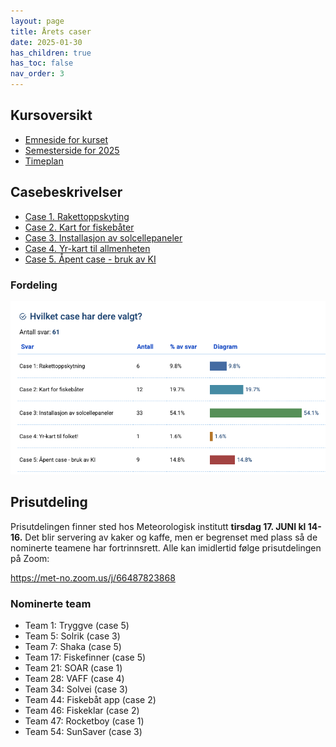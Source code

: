 ```yaml
---
layout: page
title: Årets caser
date: 2025-01-30
has_children: true
has_toc: false
nav_order: 3
---
```


## Kursoversikt

- [Emneside for kurset](https://www.uio.no/studier/emner/matnat/ifi/IN2000/)
- [Semesterside for 2025](https://www.uio.no/studier/emner/matnat/ifi/IN2000/v25/)
- [Timeplan](https://www.uio.no/studier/emner/matnat/ifi/IN2000/v25/timeplan/index.html)


## Casebeskrivelser

- [Case 1. Rakettoppskyting](./1-rakett)
- [Case 2. Kart for fiskebåter](./2-fiskeri)
- [Case 3. Installasjon av solcellepaneler](3-solceller)
- [Case 4. Yr-kart til allmenheten](./4-yr-kart)
- [Case 5. Åpent case - bruk av KI](./5-open-ai)

### Fordeling

![Fordeling av caser](./fordeling.png)

## Prisutdeling

Prisutdelingen finner sted hos Meteorologisk institutt **tirsdag 17. JUNI kl 14-16.**
Det blir servering av kaker og kaffe, men er begrenset med plass så de nominerte teamene
har fortrinnsrett. Alle kan imidlertid følge prisutdelingen på Zoom:

<https://met-no.zoom.us/j/66487823868>

### Nominerte team

- Team 1: Tryggve (case 5)
- Team 5: Solrik (case 3)
- Team 7: Shaka (case 5)
- Team 17: Fiskefinner (case 5)
- Team 21: SOAR (case 1)
- Team 28: VAFF (case 4)
- Team 34: Solvei (case 3)
- Team 44: Fiskebåt app (case 2)
- Team 46: Fiskeklar (case 2)
- Team 47: Rocketboy (case 1)
- Team 54: SunSaver (case 3)
